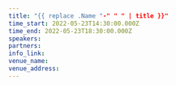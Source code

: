 ```yaml
---
title: "{{ replace .Name "-" " " | title }}"
time_start: 2022-05-23T14:30:00.000Z
time_end: 2022-05-23T18:30:00.000Z
speakers:
partners:
info_link: 
venue_name: 
venue_address: 
---
```

